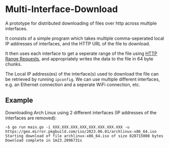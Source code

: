 # Multi-Interface-Download

A prototype for distributed downloading of files over http across multiple interfaces.

It consists of a simple program which takes multiple comma-seperated local IP addresses of interfaces, and the HTTP URL of the file to download. 

It then uses each interface to get a seperate range of the file using [HTTP Range Requests](https://developer.mozilla.org/en-US/docs/Web/HTTP/Range_requests), and appropriately writes the data to the file in 64 byte chunks.

The Local IP address(es) of the interface(s) used to download the file can be retrieved by running `ipconfig`. We can use multiple different interfaces, e.g. an Ethernet connection and a seperate WiFi connection, etc.

## Example

Downloading Arch Linux using 2 different interfaces (IP addresses of the interfaces are removed):

```
~$ go run main.go -i XXX.XXX.XXX.XXX,XXX.XXX.XXX.XXX -u https://geo.mirror.pkgbuild.com/iso/2023.06.01/archlinux-x86_64.iso
Starting download of file archlinux-x86_64.iso of size 828715008 bytes
Download complete in 1m23.2096731s
```